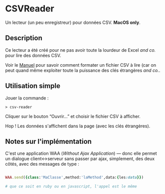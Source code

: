 # CSVReader

Un lecteur (un peu enregistreur) pour données CSV. **MacOS only**.

## Description

Ce lecteur a été créé pour ne pas avoir toute la lourdeur de Excel *and co.* pour lire des données CSV.

Voir le [Manuel](Manuel/Manuel.md) pour savoir comment formater un fichier CSV à lire (car on peut quand même exploiter toute la puissance des clés étrangères *and co.*.

## Utilisation simple

Jouer la commande :

~~~
> csv-reader
~~~

Cliquer sur le bouton “Ouvrir…” et choisir le fichier CSV à afficher.

Hop ! Les données s'affichent dans la page (avec les clés étrangères).

## Notes sur l'implémentation

C'est une application WAA (*Without Ajax Application*) — donc elle permet un dialogue client<->serveur sans passer par ajax, simplement, des deux côtés, avec des messages de type :

~~~ruby

WAA.send({class:'MaClasse',method:'laMethod',data:{les:data}})

# que ce soit en ruby ou en javascript, l'appel est le même

~~~
